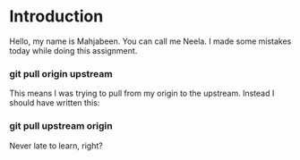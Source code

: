 # Introduction
Hello, my name is Mahjabeen. You can call me Neela.
I made some mistakes today while doing this assignment.

### git pull origin upstream

This means I was trying to pull from my origin to the upstream.
Instead I should have written this:

 ### git pull upstream origin

 Never late to learn, right?